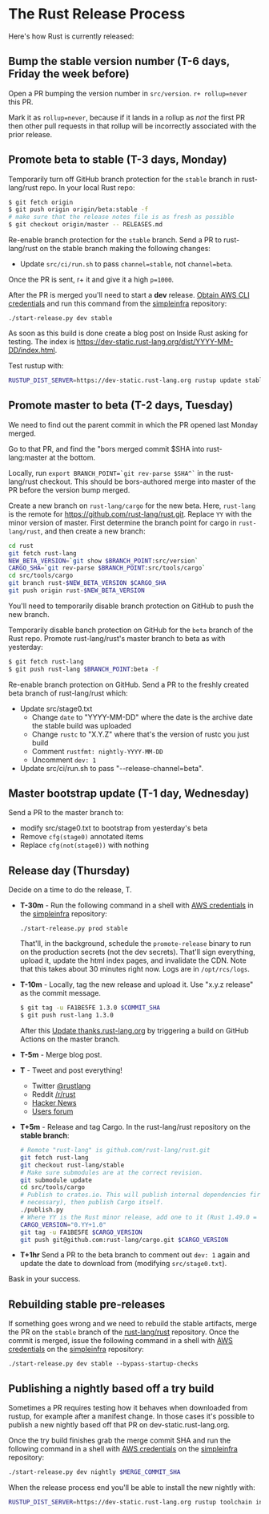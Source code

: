 # The Rust Release Process

Here's how Rust is currently released:

## Bump the stable version number (T-6 days, Friday the week before)

Open a PR bumping the version number in `src/version`. `r+ rollup=never` this
PR.

Mark it as `rollup=never`, because if it lands in a rollup as *not* the first
PR then other pull requests in that rollup will be incorrectly associated with
the prior release.

## Promote beta to stable (T-3 days, Monday)

Temporarily turn off GitHub branch protection for the `stable` branch in
rust-lang/rust repo. In your local Rust repo:

```sh
$ git fetch origin
$ git push origin origin/beta:stable -f
# make sure that the release notes file is as fresh as possible
$ git checkout origin/master -- RELEASES.md
```

Re-enable branch protection for the `stable` branch. Send a PR to rust-lang/rust
on the stable branch making the following changes:

- Update `src/ci/run.sh` to pass `channel=stable`, not `channel=beta`.

Once the PR is sent, r+ it and give it a high `p=1000`.

After the PR is merged you'll need to start a **dev** release. [Obtain AWS CLI
credentials][awscli] and run this command from the [simpleinfra] repository:

```
./start-release.py dev stable
```

As soon as this build is done create a blog post on Inside Rust asking for
testing. The index is
https://dev-static.rust-lang.org/dist/YYYY-MM-DD/index.html.

Test rustup with:

```sh
RUSTUP_DIST_SERVER=https://dev-static.rust-lang.org rustup update stable
```

## Promote master to beta (T-2 days, Tuesday)

We need to find out the parent commit in which the PR opened last Monday merged.

Go to that PR, and find the "bors merged commit $SHA into rust-lang:master at the bottom.

Locally, run `` export BRANCH_POINT=`git rev-parse $SHA^` `` in the rust-lang/rust
checkout. This should be bors-authored merge into master of the PR before the
version bump merged.

Create a new branch on `rust-lang/cargo` for the new beta. Here, `rust-lang` is
the remote for https://github.com/rust-lang/rust.git. Replace `YY` with the
minor version of master. First determine the branch point for cargo in
`rust-lang/rust`, and then create a new branch:

```sh
cd rust
git fetch rust-lang
NEW_BETA_VERSION=`git show $BRANCH_POINT:src/version`
CARGO_SHA=`git rev-parse $BRANCH_POINT:src/tools/cargo`
cd src/tools/cargo
git branch rust-$NEW_BETA_VERSION $CARGO_SHA
git push origin rust-$NEW_BETA_VERSION
```

You'll need to temporarily disable branch protection on GitHub to push the new
branch.

Temporarily disable banch protection on GitHub for the `beta` branch of the Rust
repo. Promote rust-lang/rust's master branch to beta as with yesterday:

```sh
$ git fetch rust-lang
$ git push rust-lang $BRANCH_POINT:beta -f
```

Re-enable branch protection on GitHub. Send a PR to the freshly created beta
branch of rust-lang/rust which:

- Update src/stage0.txt
  - Change `date` to "YYYY-MM-DD" where the date is the archive date the stable
    build was uploaded
  - Change `rustc` to "X.Y.Z" where that's the version of rustc you just build
  - Comment `rustfmt: nightly-YYYY-MM-DD`
  - Uncomment `dev: 1`
- Update src/ci/run.sh to pass "--release-channel=beta".

## Master bootstrap update (T-1 day, Wednesday)

Send a PR to the master branch to:

- modify src/stage0.txt to bootstrap from yesterday's beta
- Remove `cfg(stage0)` annotated items
- Replace `cfg(not(stage0))` with nothing

## Release day (Thursday)

Decide on a time to do the release, T.

- **T-30m** - Run the following command in a shell with [AWS
  credentials][awscli] in the [simpleinfra] repository:

  ```
  ./start-release.py prod stable
  ```

  That'll, in the background, schedule the `promote-release` binary to run on
  the production secrets (not the dev secrets). That'll sign everything, upload
  it, update the html index pages, and invalidate the CDN. Note that this takes
  about 30 minutes right now. Logs are in `/opt/rcs/logs`.

- **T-10m** - Locally, tag the new release and upload it. Use "x.y.z release" as
  the commit message.

  ```sh
  $ git tag -u FA1BE5FE 1.3.0 $COMMIT_SHA
  $ git push rust-lang 1.3.0
  ```

  After this [Update thanks.rust-lang.org][update-thanks] by triggering a build
  on GitHub Actions on the master branch.

- **T-5m** - Merge blog post.

- **T** - Tweet and post everything!

  - Twitter [@rustlang](https://twitter.com/rustlang)
  - Reddit [/r/rust](https://www.reddit.com/r/rust/)
  - [Hacker News](https://news.ycombinator.com/)
  - [Users forum](https://users.rust-lang.org/)

- **T+5m** - Release and tag Cargo. In the rust-lang/rust repository on the
  **stable branch**:

  ```sh
  # Remote "rust-lang" is github.com/rust-lang/rust.git
  git fetch rust-lang
  git checkout rust-lang/stable
  # Make sure submodules are at the correct revision.
  git submodule update
  cd src/tools/cargo
  # Publish to crates.io. This will publish internal dependencies first (if
  # necessary), then publish Cargo itself.
  ./publish.py
  # Where YY is the Rust minor release, add one to it (Rust 1.49.0 = Cargo 0.50.0).
  CARGO_VERSION="0.YY+1.0"
  git tag -u FA1BE5FE $CARGO_VERSION
  git push git@github.com:rust-lang/cargo.git $CARGO_VERSION
  ```

- **T+1hr** Send a PR to the beta branch to comment out `dev: 1` again and
  update the date to download from (modifying `src/stage0.txt`).

[update-thanks]: https://github.com/rust-lang/thanks/actions?query=workflow%3ACI

Bask in your success.

## Rebuilding stable pre-releases

If something goes wrong and we need to rebuild the stable artifacts, merge the
PR on the `stable` branch of the [rust-lang/rust] repository. Once the commit
is merged, issue the following command in a shell with [AWS
credentials][awscli] on the [simpleinfra] repository:

```
./start-release.py dev stable --bypass-startup-checks
```

## Publishing a nightly based off a try build

Sometimes a PR requires testing how it behaves when downloaded from rustup, for
example after a manifest change. In those cases it's possible to publish a new
nightly based off that PR on dev-static.rust-lang.org.

Once the try build finishes grab the merge commit SHA and run the following
command in a shell with [AWS credentials][awscli] on the [simpleinfra]
repository:

```sh
./start-release.py dev nightly $MERGE_COMMIT_SHA
```

When the release process end you'll be able to install the new nightly with:

```sh
RUSTUP_DIST_SERVER=https://dev-static.rust-lang.org rustup toolchain install nightly
```

[awscli]: /infra/docs/aws-access.md#using-the-aws-cli
[rust-lang/rust]: https://github.com/rust-lang/rust
[simpleinfra]: https://github.com/rust-lang/simpleinfra
